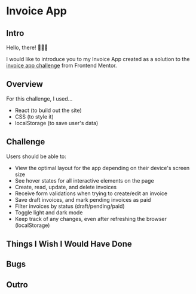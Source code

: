 # Invoice App

## Intro

Hello, there! 🙋🏽‍♂️

I would like to introduce you to my Invoice App created as a solution to the <a href='https://www.frontendmentor.io/challenges/invoice-app-i7KaLTQjl'>invoice app challenge</a> from Frontend Mentor.

## Overview

For this challenge, I used...

 - React (to build out the site)
 - CSS (to style it) 
 - localStorage (to save user's data)

## Challenge
Users should be able to:

 - View the optimal layout for the app depending on their device's screen size
 - See hover states for all interactive elements on the page
 - Create, read, update, and delete invoices
 - Receive form validations when trying to create/edit an invoice
 - Save draft invoices, and mark pending invoices as paid
 - Filter invoices by status (draft/pending/paid)
 - Toggle light and dark mode
 - Keep track of any changes, even after refreshing the browser (localStorage)

## Things I Wish I Would Have Done



## Bugs


## Outro

